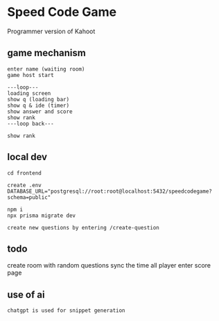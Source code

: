 # Speed Code Game

Programmer version of Kahoot

## game mechanism 
```
enter name (waiting room)
game host start

---loop---
loading screen
show q (loading bar)
show q & ide (timer)
show answer and score
show rank
---loop back---

show rank 
```

## local dev
```
cd frontend 

create .env
DATABASE_URL="postgresql://root:root@localhost:5432/speedcodegame?schema=public"

npm i
npx prisma migrate dev

create new questions by entering /create-question
```

## todo 
create room with random questions
sync the time all player enter score page


## use of ai
```
chatgpt is used for snippet generation
```